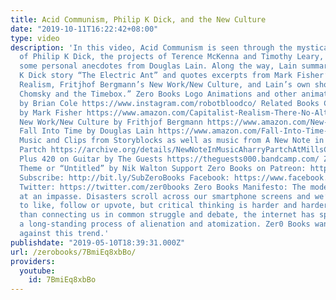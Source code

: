 ```yaml
---
title: Acid Communism, Philip K Dick, and the New Culture
date: "2019-10-11T16:22:42+08:00"
type: video
description: 'In this video, Acid Communism is seen through the mystical experiences
  of Philip K Dick, the projects of Terence McKenna and Timothy Leary, and through
  some personal anecdotes from Douglas Lain. Along the way, Lain summarizes the Philip
  K Dick story “The Electric Ant” and quotes excerpts from Mark Fisher’s Capitalist
  Realism, Fritjhof Bergmann’s New Work/New Culture, and Lain’s own short story “Noam
  Chomsky and the Timebox.” Zero Books Logo Animations and other animations donated
  by Brian Cole https://www.instagram.com/robotbloodco/ Related Books Capitalist Realism
  by Mark Fisher https://www.amazon.com/Capitalist-Realism-There-No-Alternative/dp/1846943175
  New Work/New Culture by Frithjof Bergmann https://www.amazon.com/New-Work-Culture-Want-Strengthens/dp/1789040647
  Fall Into Time by Douglas Lain https://www.amazon.com/Fall-Into-Time-Douglas-Lain/dp/1936383594
  Music and Clips from Storyblocks as well as music from A New Note in Music by Harry
  Partch https://archive.org/details/NewNoteInMusicAharryPartchAtMillsCollege Macintosh
  Plus 420 on Guitar by The Guests https://theguests000.bandcamp.com/ Zero Squared
  Theme or “Untitled” by Nik Walton Support Zero Books on Patreon: https://www.patreon.com/zerobooks
  Subscribe: http://bit.ly/SubZeroBooks Facebook: https://www.facebook.com/ZeroBooks/
  Twitter: https://twitter.com/zer0books Zero Books Manifesto: The modern world is
  at an impasse. Disasters scroll across our smartphone screens and we’re invited
  to like, follow or upvote, but critical thinking is harder and harder to find. Rather
  than connecting us in common struggle and debate, the internet has sped up and deepened
  a long-standing process of alienation and atomization. Zer0 Books wants to work
  against this trend.'
publishdate: "2019-05-10T18:39:31.000Z"
url: /zerobooks/7BmiEq8xbBo/
providers:
  youtube:
    id: 7BmiEq8xbBo
---
```

